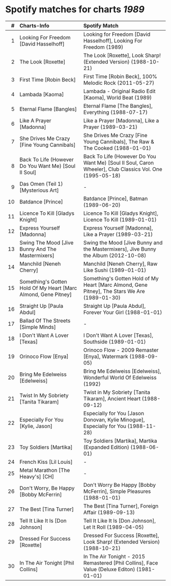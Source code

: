 # Spotify matches for charts *1989*

|    # | Charts-Info                                                    | Spotify Match                                                                                            |
| ---: | :------------------------------------------------------------- | :------------------------------------------------------------------------------------------------------- |
|    1 | Looking For Freedom [David Hasselhoff]                         | Looking for Freedom [David Hasselhoff], Looking For Freedom (1989)                                       |
|    2 | The Look [Roxette]                                             | The Look [Roxette], Look Sharp! (Extended Version) (1988-10-21)                                          |
|    3 | First Time [Robin Beck]                                        | First Time [Robin Beck], 100% Melodic Rock (2011-05-27)                                                  |
|    4 | Lambada [Kaoma]                                                | Lambada - Original Radio Edit [Kaoma], World Beat (1989)                                                 |
|    5 | Eternal Flame [Bangles]                                        | Eternal Flame [The Bangles], Everything (1988-07-17)                                                     |
|    6 | Like A Prayer [Madonna]                                        | Like a Prayer [Madonna], Like a Prayer (1989-03-21)                                                      |
|    7 | She Drives Me Crazy [Fine Young Cannibals]                     | She Drives Me Crazy [Fine Young Cannibals], The Raw & The Cooked (1988-01-01)                            |
|    8 | Back To Life (However Do You Want Me) [Soul II Soul]           | Back To Life (However Do You Want Me) [Soul II Soul, Caron Wheeler], Club Classics Vol. One (1995-05-18) |
|    9 | Das Omen (Teil 1) [Mysterious Art]                             | -                                                                                                        |
|   10 | Batdance [Prince]                                              | Batdance [Prince], Batman (1989-06-20)                                                                   |
|   11 | Licence To Kill [Gladys Knight]                                | Licence To Kill [Gladys Knight], Licence To Kill (1989-01-01)                                            |
|   12 | Express Yourself [Madonna]                                     | Express Yourself [Madonna], Like a Prayer (1989-03-21)                                                   |
|   13 | Swing The Mood [Jive Bunny And The Mastermixers]               | Swing the Mood [Jive Bunny and the Mastermixers], Jive Bunny the Album (2012-10-08)                      |
|   14 | Manchild [Neneh Cherry]                                        | Manchild [Neneh Cherry], Raw Like Sushi (1989-01-01)                                                     |
|   15 | Something's Gotten Hold Of My Heart [Marc Almond, Gene Pitney] | Something's Gotten Hold of My Heart [Marc Almond, Gene Pitney], The Stars We Are (1989-01-30)            |
|   16 | Straight Up [Paula Abdul]                                      | Straight Up [Paula Abdul], Forever Your Girl (1988-01-01)                                                |
|   17 | Ballad Of The Streets [Simple Minds]                           | -                                                                                                        |
|   18 | I Don't Want A Lover [Texas]                                   | I Don't Want A Lover [Texas], Southside (1989-01-01)                                                     |
|   19 | Orinoco Flow [Enya]                                            | Orinoco Flow - 2009 Remaster [Enya], Watermark (1988-09-05)                                              |
|   20 | Bring Me Edelweiss [Edelweiss]                                 | Bring Me Edelweiss [Edelweiss], Wonderful World Of Edelweiss (1992)                                      |
|   21 | Twist In My Sobriety [Tanita Tikaram]                          | Twist in My Sobriety [Tanita Tikaram], Ancient Heart (1988-09-12)                                        |
|   22 | Especially For You [Kylie, Jason]                              | Especially for You [Jason Donovan, Kylie Minogue], Especially for You (1988-11-28)                       |
|   23 | Toy Soldiers [Martika]                                         | Toy Soldiers [Martika], Martika (Expanded Edition) (1988-06-01)                                          |
|   24 | French Kiss [Lil Louis]                                        | -                                                                                                        |
|   25 | Metal Marathon [The Heavy's] [CH]                              | -                                                                                                        |
|   26 | Don't Worry, Be Happy [Bobby McFerrin]                         | Don't Worry Be Happy [Bobby McFerrin], Simple Pleasures (1988-01-01)                                     |
|   27 | The Best [Tina Turner]                                         | The Best [Tina Turner], Foreign Affair (1989-09-13)                                                      |
|   28 | Tell It Like It Is [Don Johnson]                               | Tell It Like It Is [Don Johnson], Let It Roll (1989-04-05)                                               |
|   29 | Dressed For Success [Roxette]                                  | Dressed For Success [Roxette], Look Sharp! (Extended Version) (1988-10-21)                               |
|   30 | In The Air Tonight [Phil Collins]                              | In The Air Tonight - 2015 Remastered [Phil Collins], Face Value (Deluxe Editon) (1981-01-01)             |
